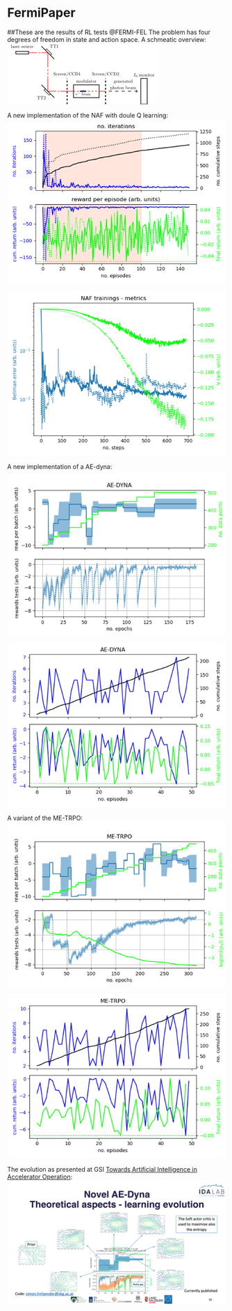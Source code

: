 # FermiPaper

##These are the results of RL tests @FERMI-FEL
The problem has four degrees of freedom in state and action space.
A schmeatic overview:
![SchemaFERMIFEL](Figures/SL_Alignment_Scheme.png)

A new implementation of the NAF with doule Q learning:
![NAF2_training](Figures/FERMI_all_experiments_NAF_episodes.png)

![NAF2_training](Figures/FERMI_all_experiments_NAF_convergence.png)

A new implementation of a AE-dyna:
![AE-DYNA](Figures/AE-DYNA_observables.png)

![AE-DYNA](Figures/AE-DYNA_verification.png)

A variant of the ME-TRPO:
![ME-TRPO](Figures/ME-TRPO_observables.png)

![ME-TRPO](Figures/ME-TRPO_verification.png)

The evolution as presented at GSI [Towards Artificial Intelligence in Accelerator Operation](https://indico.gsi.de/event/11539/):
![ME-TRPO](Figures/Learning_evolution.png)